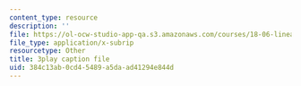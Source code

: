 ```yaml
---
content_type: resource
description: ''
file: https://ol-ocw-studio-app-qa.s3.amazonaws.com/courses/18-06-linear-algebra-spring-2010/384c13ab0cd45489a5daad41294e844d_MsIvs_6vC38.vtt
file_type: application/x-subrip
resourcetype: Other
title: 3play caption file
uid: 384c13ab-0cd4-5489-a5da-ad41294e844d
---
```

